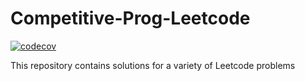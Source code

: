# Competitive-Prog-Leetcode

[![codecov](https://codecov.io/gh/aksrajvanshi/CompetitiveProgamLeetcode/branch/main/graph/badge.svg?token=ro70wKx39W)](https://codecov.io/gh/aksrajvanshi/CompetitiveProgamLeetcode)

This repository contains solutions for a variety of Leetcode problems
